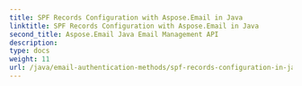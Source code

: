 ```yaml
---
title: SPF Records Configuration with Aspose.Email in Java
linktitle: SPF Records Configuration with Aspose.Email in Java
second_title: Aspose.Email Java Email Management API
description: 
type: docs
weight: 11
url: /java/email-authentication-methods/spf-records-configuration-in-java/
---
```


